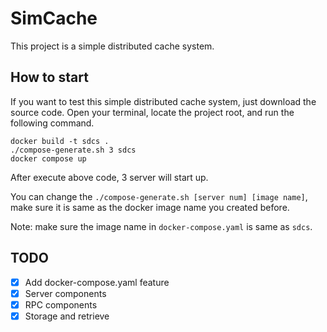 # SimCache
This project is a simple distributed cache system.

## How to start
If you want to test this simple distributed cache system, just download the source code.
Open your terminal, locate the project root, and run the following command.
```shell
docker build -t sdcs .
./compose-generate.sh 3 sdcs
docker compose up
```
After execute above code, 3 server will start up.

You can change the `./compose-generate.sh [server num] [image name]`, make sure it is same as the docker image name you created before.

Note: make sure the image name in `docker-compose.yaml` is same as `sdcs`.

## TODO
- [x] Add docker-compose.yaml feature 
- [x] Server components
- [x] RPC components
- [x] Storage and retrieve